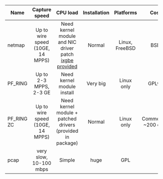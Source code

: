 |Name | Capture speed |CPU load | Installation | Platforms | Cost |
|-----|:-------------:|:-------:|:--:|:--:|:------:|
|netmap | Up to wire speed (10GE, 14 MPPS) | Need kernel module and NIC driver patch [ixgbe provided](https://github.com/pavel-odintsov/ixgbe-linux-netmap)  |Normal |Linux, FreeBSD | BSD |
|PF_RING | Up to 2-3 MPPS, 2-3 GE |Need kernel module install |Very big| Linux  only | GPLv2 |
|PF_RING ZC | Up to wire speed (10GE, 14 MPPS) | Need kernel module + patched drivers (provided in package)|Normal| Linux only | Commercial ~200 euro |
| pcap | very slow, 10-100 mbps | Simple | huge | GPL |
